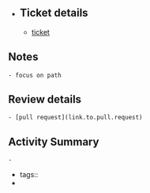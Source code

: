 - ## Ticket details
	- [ticket](link.to.ticket)
## Notes
	- focus on path
## Review details
	- [pull request](link.to.pull.request)
## Activity Summary
	-
- tags::
-